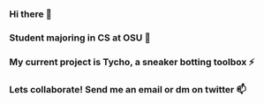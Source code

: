 ### Hi there 👋
### Student majoring in CS at OSU 🌱
### My current project is Tycho, a sneaker botting toolbox ⚡
### Lets collaborate! Send me an email or dm on twitter 📫

<!--
**MaxPrehoda/MaxPrehoda** is a ✨ _special_ ✨ repository because its `README.md` (this file) appears on your GitHub profile.

Here are some ideas to get you started:

- 🔭 I’m currently working on ...
- 🌱 I’m currently learning ...
- 👯 I’m looking to collaborate on ...
- 🤔 I’m looking for help with ...
- 💬 Ask me about ...
- 📫 How to reach me: ...
- 😄 Pronouns: ...
- ⚡ Fun fact: ...
-->

